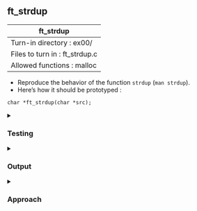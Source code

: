 ## ft_strdup

|               ft_strdup        |
|---------------------------------|
| Turn-in directory : ex00/       |
| Files to turn in : ft_strdup.c |
| Allowed functions : malloc       |

- Reproduce the behavior of the function <code>strdup</code> (<code>man strdup</code>).
- Here’s how it should be prototyped :
```
char *ft_strdup(char *src);
```

<details>

<summary><h3>Testing</h3></summary>

<pre><code>#include &ltstdio.h&gt
#include &ltstring.h&gt
int	main(void)
{
	char	str1[20] = "abcd";

	printf("String value: %s\n", str1);
	printf("ft_strdup string value: %s\n", ft_strdup(str1));
	printf("strdup string value: %s\n", strdup(str1));
	printf("String location: %p\n", str1);
	printf("ft_strdup string location: %p\n", ft_strdup(str1));
	printf("strdup string location: %p\n", strdup(str1));
	char str2[] = "";
	printf("String value: %s\n", str2);
	printf("ft_strdup string value: %s\n", ft_strdup(str2));
	printf("strdup string value: %s\n", strdup(str2));
	printf("String location: %p\n", str2);
	printf("ft_strdup string location: %p\n", ft_strdup(str2));
	printf("strdup string location: %p\n", strdup(str2));
	return (0);
}
</code></pre>

See [testing file](main.c)

</details>

<details>
<summary><h3>Output</h3></summary>

<pre><code>String value: abcd
ft_strdup string value: abcd
strdup string value: abcd
String location: 00000014079ff700
ft_strdup string location: 00000141cb1f1490
strdup string location: 00000141cb1f14b0
String value:
ft_strdup string value:
strdup string value: 
String location: 00000014079ff6ff
ft_strdup string location: 00000141cb1f1510
strdup string location: 00000141cb1f1530</code></pre>

</details>

<details>
<summary><h3>Approach</h3></summary>

<code>strdup</code> duplicates a string and returns a pointer to the string. The memory for the new string is created using <code>malloc</code> and hence, the memory can also be freed with <code>free</code>. 

To recreate this, <a href=ft_strdup.c>ft_strdup</a>:
- determines the space needed for the new string (line 31); 
- allocates space for it using <code>malloc</code> (lines 32-34);
- copies characters from <code>src</code> to the new string before null-terminating it (lines 35-38); and
- returns a pointer to the start of the duplicated string (line 39). 

First, the space needed for a new string is the number of characters in <code>src</code> (including the null terminator) multiplied by the size of characters. <code>ft_strlen</code> is used to calculate the number of characters in src (line 31). However, for <code>malloc</code>, an additional character is added since <code>ft_strlen</code> does not include the null terminator in its count. The size of a character is 1 byte in most cases. However, to make our code more portable, this code uses the sizeof operator: <code>sizeof(char)</code>. These elements are combined into an expression that is fed into malloc. The exact amount of space for a duplicate of <code>src</code>, null terminator and all, is then (hopefully) allocated by <code>malloc</code>.

If all goes well, <code>malloc</code> returns a <u>pointer</u> to the allocated space. This pointer is assigned to the <code>ptr</code> variable, which will eventually be returned. If something went wrong with the memory allocation process, <code>malloc</code> returns a null pointer. This scenario is catered for in lines 33-34 where <code>ft_strdup</code> will return a null pointer too if <code>malloc</code> returns one. Note that the <code>0</code> in <code>return (0)</code> here refers to a null pointer.

Lines 35-38 copies characters from <code>src</code> into <code>ptr</code>, using <code>i</code> to index <code>src</code> and <code>ptr</code>. After copying these characters over, <code>ptr</code> is null-terminated. To make the code more succinct, <code>i</code> is incremented within the <code>while</code> loop condition (which is why <code>i</code> is initialised to <code>-1</code>).

</details>

